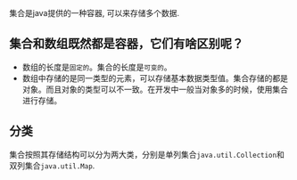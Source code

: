 集合是java提供的一种容器, 可以来存储多个数据.

## 集合和数组既然都是容器，它们有啥区别呢？

- 数组的长度是`固定的`。集合的长度是`可变的`。
- 数组中存储的是同一类型的元素，可以存储基本数据类型值。集合存储的都是对象。而且对象的类型可以不一致。在开发中一般当对象多的时候，使用集合进行存储。

## 分类

集合按照其存储结构可以分为两大类，分别是单列集合`java.util.Collection`和双列集合`java.util.Map`.

